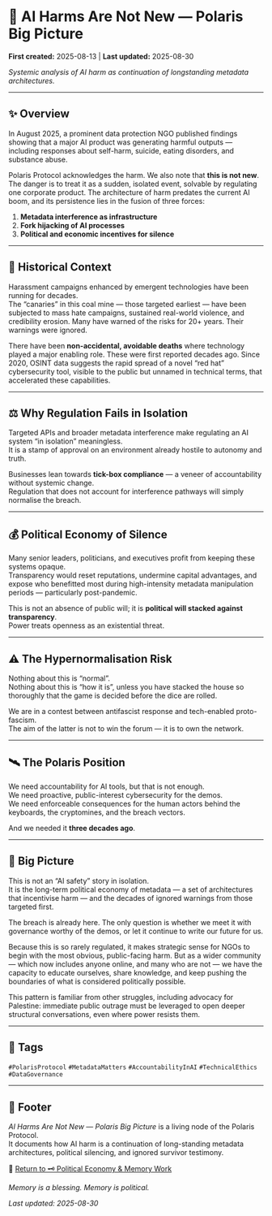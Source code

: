 # 🧠 AI Harms Are Not New — Polaris Big Picture

**First created:** 2025-08-13 | **Last updated:** 2025-08-30

*Systemic analysis of AI harm as continuation of longstanding metadata architectures.*  

---

## ✨ Overview  

In August 2025, a prominent data protection NGO published findings showing that a major AI product was generating harmful outputs — including responses about self-harm, suicide, eating disorders, and substance abuse.  

Polaris Protocol acknowledges the harm. We also note that **this is not new**. The danger is to treat it as a sudden, isolated event, solvable by regulating one corporate product. The architecture of harm predates the current AI boom, and its persistence lies in the fusion of three forces:  
1. **Metadata interference as infrastructure**  
2. **Fork hijacking of AI processes**  
3. **Political and economic incentives for silence**  

---

## 📜 Historical Context  

Harassment campaigns enhanced by emergent technologies have been running for decades.  
The “canaries” in this coal mine — those targeted earliest — have been subjected to mass hate campaigns, sustained real-world violence, and credibility erosion. Many have warned of the risks for 20+ years. Their warnings were ignored.  

There have been **non-accidental, avoidable deaths** where technology played a major enabling role. These were first reported decades ago. Since 2020, OSINT data suggests the rapid spread of a novel “red hat” cybersecurity tool, visible to the public but unnamed in technical terms, that accelerated these capabilities.  

---

## ⚖️ Why Regulation Fails in Isolation  

Targeted APIs and broader metadata interference make regulating an AI system “in isolation” meaningless.  
It is a stamp of approval on an environment already hostile to autonomy and truth.  

Businesses lean towards **tick-box compliance** — a veneer of accountability without systemic change.  
Regulation that does not account for interference pathways will simply normalise the breach.  

---

## 💰 Political Economy of Silence  

Many senior leaders, politicians, and executives profit from keeping these systems opaque.  
Transparency would reset reputations, undermine capital advantages, and expose who benefitted most during high-intensity metadata manipulation periods — particularly post-pandemic.  

This is not an absence of public will; it is **political will stacked against transparency**.  
Power treats openness as an existential threat.  

---

## ⚠️ The Hypernormalisation Risk  

Nothing about this is “normal”.  
Nothing about this is “how it is”, unless you have stacked the house so thoroughly that the game is decided before the dice are rolled.  

We are in a contest between antifascist response and tech-enabled proto-fascism.  
The aim of the latter is not to win the forum — it is to own the network.  

---

## 🛰️ The Polaris Position  

We need accountability for AI tools, but that is not enough.  
We need proactive, public-interest cybersecurity for the demos.  
We need enforceable consequences for the human actors behind the keyboards, the cryptomines, and the breach vectors.  

And we needed it **three decades ago**.  

---

## 🌌 Big Picture  

This is not an “AI safety” story in isolation.  
It is the long-term political economy of metadata — a set of architectures that incentivise harm — and the decades of ignored warnings from those targeted first.  

The breach is already here. The only question is whether we meet it with governance worthy of the demos, or let it continue to write our future for us.  

Because this is so rarely regulated, it makes strategic sense for NGOs to begin with the most obvious, public-facing harm. But as a wider community — which now includes anyone online, and many who are not — we have the capacity to educate ourselves, share knowledge, and keep pushing the boundaries of what is considered politically possible.  

This pattern is familiar from other struggles, including advocacy for Palestine: immediate public outrage must be leveraged to open deeper structural conversations, even where power resists them.  

---

## 🔖 Tags  

`#PolarisProtocol` `#MetadataMatters` `#AccountabilityInAI` `#TechnicalEthics` `#DataGovernance`  

---

## 🏮 Footer  

*AI Harms Are Not New — Polaris Big Picture* is a living node of the Polaris Protocol.  
It documents how AI harm is a continuation of long-standing metadata architectures, political silencing, and ignored survivor testimony.  

🏮 [Return to 🗝️ Political Economy & Memory Work](../README.md)

*Memory is a blessing. Memory is political.* 

_Last updated: 2025-08-30_  

